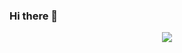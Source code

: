 ### Hi there 👋
<div align="center"> <img src="https://github-profile-trophy.vercel.app/sparklyi=sun0225SUN" /> </div>
